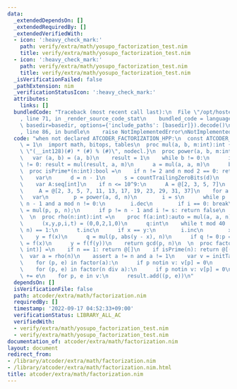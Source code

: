 ```yaml
---
data:
  _extendedDependsOn: []
  _extendedRequiredBy: []
  _extendedVerifiedWith:
  - icon: ':heavy_check_mark:'
    path: verify/extra/math/yosupo_factorization_test.nim
    title: verify/extra/math/yosupo_factorization_test.nim
  - icon: ':heavy_check_mark:'
    path: verify/extra/math/yosupo_factorization_test.nim
    title: verify/extra/math/yosupo_factorization_test.nim
  _isVerificationFailed: false
  _pathExtension: nim
  _verificationStatusIcon: ':heavy_check_mark:'
  attributes:
    links: []
  bundledCode: "Traceback (most recent call last):\n  File \"/opt/hostedtoolcache/Python/3.10.7/x64/lib/python3.10/site-packages/onlinejudge_verify/documentation/build.py\"\
    , line 71, in _render_source_code_stat\n    bundled_code = language.bundle(stat.path,\
    \ basedir=basedir, options={'include_paths': [basedir]}).decode()\n  File \"/opt/hostedtoolcache/Python/3.10.7/x64/lib/python3.10/site-packages/onlinejudge_verify/languages/nim.py\"\
    , line 86, in bundle\n    raise NotImplementedError\nNotImplementedError\n"
  code: "when not declared ATCODER_FACTORIZATION_HPP:\n  const ATCODER_FACTORIZATION_HPP*\
    \ = 1\n  import math, bitops, tables\n  proc mul(a, b, m:int):int {.importcpp:\
    \ \"(__int128)(#) * (#) % (#)\", nodecl.}\n  proc power(a, b, m:int):int =\n \
    \   var (a, b) = (a, b)\n    result = 1\n    while b != 0:\n      if (b and 1)\
    \ != 0: result = mul(result, a, m)\n      a = mul(a, a, m)\n      b = b shr 1\n\
    \  proc isPrime*(n:int):bool =\n    if n != 2 and n mod 2 == 0: return false\n\
    \    var\n      d = n - 1\n      s = countTrailingZeroBits(d)\n    d = d shr s\n\
    \    var A:seq[int]\n    if n <= 10^9:\n      A = @[2, 3, 5, 7]\n    else:\n \
    \     A = @[2, 3, 5, 7, 11, 13, 17, 19, 23, 29, 31, 37]\n    for a in A:\n   \
    \   var\n        p = power(a, d, n)\n        i = s\n      while p != 1 and p !=\
    \ n - 1 and a mod n != 0:\n        i.dec\n        if i == 0: break\n        p\
    \ = mul(p, p, n);\n      if p != n - 1 and i != s: return false\n    return true\n\
    \  \n  proc rho(n:int):int =\n    proc f(a:int):auto = mul(a, a, n) + 1\n    var\n\
    \      (x,y,p,i,t) = (0,0,2,1,0)\n      q:int\n    while t mod 40 != 0 or gcd(p,\
    \ n) == 1:\n      t.inc\n      if x == y:\n        i.inc\n        x = i\n    \
    \    y = f(x)\n      q = mul(p, abs(y - x), n)\n      if q != 0:p = q\n      x\
    \ = f(x)\n      y = f(f(y))\n    return gcd(p, n)\n  \n  proc factor*(n:int):seq[(int,\
    \ int)] =\n    if n == 1: return @[]\n    if isPrime(n): return @[(n, 1)]\n  \
    \  var a = rho(n)\n    assert a != n and a != 1\n    var v = initTable[int, int]()\n\
    \    for (p, e) in factor(a):\n      if p notin v: v[p] = 0\n      v[p] += e\n\
    \    for (p, e) in factor(n div a):\n      if p notin v: v[p] = 0\n      v[p]\
    \ += e\n    for p, e in v:\n      result.add((p, e))\n"
  dependsOn: []
  isVerificationFile: false
  path: atcoder/extra/math/factorization.nim
  requiredBy: []
  timestamp: '2022-09-17 04:52:33+09:00'
  verificationStatus: LIBRARY_ALL_AC
  verifiedWith:
  - verify/extra/math/yosupo_factorization_test.nim
  - verify/extra/math/yosupo_factorization_test.nim
documentation_of: atcoder/extra/math/factorization.nim
layout: document
redirect_from:
- /library/atcoder/extra/math/factorization.nim
- /library/atcoder/extra/math/factorization.nim.html
title: atcoder/extra/math/factorization.nim
---
```


